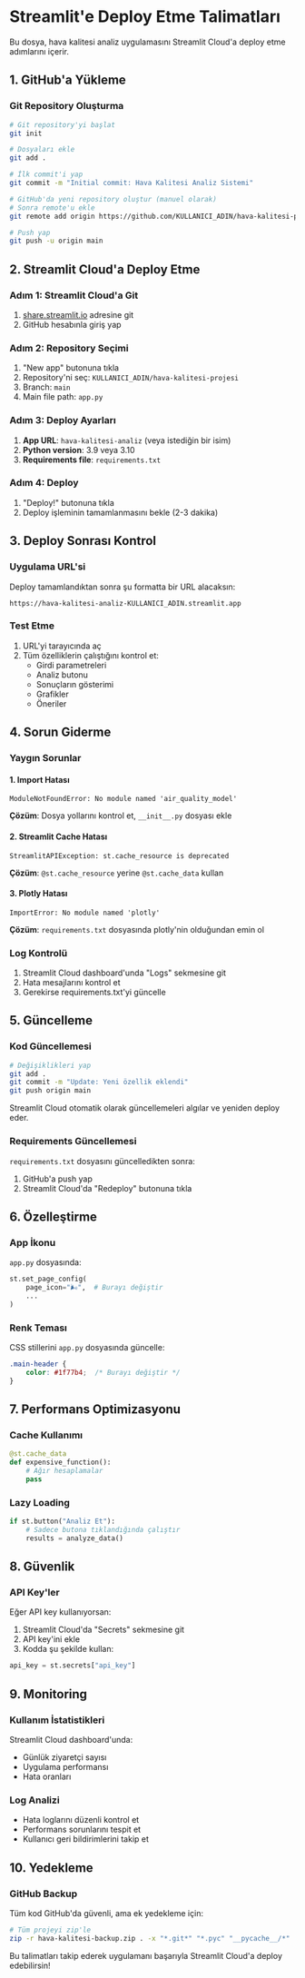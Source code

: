 # Streamlit'e Deploy Etme Talimatları

Bu dosya, hava kalitesi analiz uygulamasını Streamlit Cloud'a deploy etme adımlarını içerir.

## 1. GitHub'a Yükleme

### Git Repository Oluşturma
```bash
# Git repository'yi başlat
git init

# Dosyaları ekle
git add .

# İlk commit'i yap
git commit -m "Initial commit: Hava Kalitesi Analiz Sistemi"

# GitHub'da yeni repository oluştur (manuel olarak)
# Sonra remote'u ekle
git remote add origin https://github.com/KULLANICI_ADIN/hava-kalitesi-projesi.git

# Push yap
git push -u origin main
```

## 2. Streamlit Cloud'a Deploy Etme

### Adım 1: Streamlit Cloud'a Git
1. [share.streamlit.io](https://share.streamlit.io) adresine git
2. GitHub hesabınla giriş yap

### Adım 2: Repository Seçimi
1. "New app" butonuna tıkla
2. Repository'ni seç: `KULLANICI_ADIN/hava-kalitesi-projesi`
3. Branch: `main`
4. Main file path: `app.py`

### Adım 3: Deploy Ayarları
1. **App URL**: `hava-kalitesi-analiz` (veya istediğin bir isim)
2. **Python version**: 3.9 veya 3.10
3. **Requirements file**: `requirements.txt`

### Adım 4: Deploy
1. "Deploy!" butonuna tıkla
2. Deploy işleminin tamamlanmasını bekle (2-3 dakika)

## 3. Deploy Sonrası Kontrol

### Uygulama URL'si
Deploy tamamlandıktan sonra şu formatta bir URL alacaksın:
```
https://hava-kalitesi-analiz-KULLANICI_ADIN.streamlit.app
```

### Test Etme
1. URL'yi tarayıcında aç
2. Tüm özelliklerin çalıştığını kontrol et:
   - Girdi parametreleri
   - Analiz butonu
   - Sonuçların gösterimi
   - Grafikler
   - Öneriler

## 4. Sorun Giderme

### Yaygın Sorunlar

#### 1. Import Hatası
```
ModuleNotFoundError: No module named 'air_quality_model'
```
**Çözüm**: Dosya yollarını kontrol et, `__init__.py` dosyası ekle

#### 2. Streamlit Cache Hatası
```
StreamlitAPIException: st.cache_resource is deprecated
```
**Çözüm**: `@st.cache_resource` yerine `@st.cache_data` kullan

#### 3. Plotly Hatası
```
ImportError: No module named 'plotly'
```
**Çözüm**: `requirements.txt` dosyasında plotly'nin olduğundan emin ol

### Log Kontrolü
1. Streamlit Cloud dashboard'unda "Logs" sekmesine git
2. Hata mesajlarını kontrol et
3. Gerekirse requirements.txt'yi güncelle

## 5. Güncelleme

### Kod Güncellemesi
```bash
# Değişiklikleri yap
git add .
git commit -m "Update: Yeni özellik eklendi"
git push origin main
```

Streamlit Cloud otomatik olarak güncellemeleri algılar ve yeniden deploy eder.

### Requirements Güncellemesi
`requirements.txt` dosyasını güncelledikten sonra:
1. GitHub'a push yap
2. Streamlit Cloud'da "Redeploy" butonuna tıkla

## 6. Özelleştirme

### App İkonu
`app.py` dosyasında:
```python
st.set_page_config(
    page_icon="🌬️",  # Burayı değiştir
    ...
)
```

### Renk Teması
CSS stillerini `app.py` dosyasında güncelle:
```css
.main-header {
    color: #1f77b4;  /* Burayı değiştir */
}
```

## 7. Performans Optimizasyonu

### Cache Kullanımı
```python
@st.cache_data
def expensive_function():
    # Ağır hesaplamalar
    pass
```

### Lazy Loading
```python
if st.button("Analiz Et"):
    # Sadece butona tıklandığında çalıştır
    results = analyze_data()
```

## 8. Güvenlik

### API Key'ler
Eğer API key kullanıyorsan:
1. Streamlit Cloud'da "Secrets" sekmesine git
2. API key'ini ekle
3. Kodda şu şekilde kullan:
```python
api_key = st.secrets["api_key"]
```

## 9. Monitoring

### Kullanım İstatistikleri
Streamlit Cloud dashboard'unda:
- Günlük ziyaretçi sayısı
- Uygulama performansı
- Hata oranları

### Log Analizi
- Hata loglarını düzenli kontrol et
- Performans sorunlarını tespit et
- Kullanıcı geri bildirimlerini takip et

## 10. Yedekleme

### GitHub Backup
Tüm kod GitHub'da güvenli, ama ek yedekleme için:
```bash
# Tüm projeyi zip'le
zip -r hava-kalitesi-backup.zip . -x "*.git*" "*.pyc" "__pycache__/*"
```

Bu talimatları takip ederek uygulamanı başarıyla Streamlit Cloud'a deploy edebilirsin!
